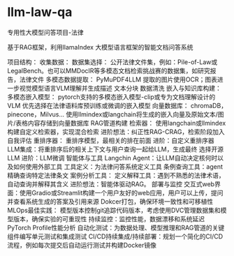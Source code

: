 # llm-law-qa
专用性大模型问答项目-法律

基于RAG框架，利用llamaIndex 大模型语言框架的智能文档问答系统

项目结构：
收集数据：
	数据集选择：
		公开法律文件集，例如：Pile-of-Law或LegalBench。也可以MMDocIR等多模态文档检索挑战赛的数据集，如研究报告，法律文件
	多模态数据提取：
		PyMuPDF4LLM
		提取的图片使用OCR；图表进一步视觉模型语言VLM理解并生成描述
	文本分块
	数据清洗
嵌入与知识库构建：
	多模态嵌入模型：
		pytorch支持的多模态嵌入模型-clip或专为文档理解设计的VLM
		优先选择在法律语料库预训练或微调的嵌入模型
	向量数据库：
		chromaDB，pinecone，Milvus...
		使用llmindex或langchain将生成的嵌入向量及原始文本/图片/表格内容存储到向量数据库
RAG管道构建
	检索器：
		使用langchain或llmindex构建自定义检索器，实现混合检索
		进阶想法：纠正性RAG-CRAG，检索阶段加入自我评估
	重排序器：
		重排序模型，最相关的排在前面
		进阶：自定义重排序器
	LLM集成：将重排序后的相关上下文与用户查询一起给LLM，生成最终
		选择开源LLM
		进阶：LLM微调
智能体与工具
	Langchin Agent：让LLM自动决定核何时以及如何使用外部工具
	工具定义：为法律问答系统定义工具
		条例查询工具：agent精确查询特定法律条文
		案例分析工具：
		定义解释工具：遇到不熟悉的法律术语，自动查询并解释其含义
	进阶想法：智能体驱动RAG。
部署与监控
	交互式web界面：使用Gradio或Streamlit构建一个用户友好的web应用，用户可以上传，提问并查看系统生成的答案及引用来源
	Dokcer打包，确保环境一致性和可移植性
	MLOps最佳实践：
		模型版本控制git追踪代码版本，考虑使用DVC管理数据集和模型版本，确保实验的可重现性
		持续监控：监控性能，数据漂移和系统延迟 PyTorch Profile性能分析
		自动化测试：为数据处理、模型推理和RAG管道的关键组件编写单元测试和集成测试
		CI/CD持续集成/持续部署：规划一个简化的CI/CD流程，例如每次提交后自动运行测试并构建Docker镜像